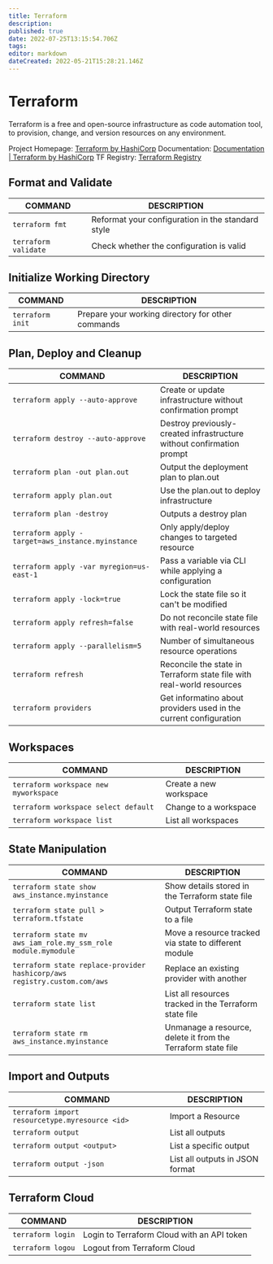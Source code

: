 ```yaml
---
title: Terraform
description: 
published: true
date: 2022-07-25T13:15:54.706Z
tags: 
editor: markdown
dateCreated: 2022-05-21T15:28:21.146Z
---
```

# Terraform
Terraform is a free and open-source infrastructure as code automation tool, to provision, change, and version resources on any environment.

Project Homepage: [Terraform by HashiCorp](https://www.terraform.io/)
Documentation: [Documentation | Terraform by HashiCorp](https://www.terraform.io/docs)
TF Registry: [Terraform Registry](https://registry.terraform.io/)

## Format and Validate
COMMAND | DESCRIPTION
---|---
`terraform fmt` | Reformat your configuration in the standard style
`terraform validate` | Check whether the configuration is valid
## Initialize Working Directory
COMMAND | DESCRIPTION
---|---
`terraform init` | Prepare your working directory for other commands
## Plan, Deploy and Cleanup
COMMAND | DESCRIPTION
---|---
`terraform apply --auto-approve` | Create or update infrastructure without confirmation prompt
`terraform destroy --auto-approve` | Destroy previously-created infrastructure without confirmation prompt
`terraform plan -out plan.out` | Output the deployment plan to plan.out
`terraform apply plan.out` | Use the plan.out to deploy infrastructure
`terraform plan -destroy` | Outputs a destroy plan
`terraform apply -target=aws_instance.myinstance` | Only apply/deploy changes to targeted resource
`terraform apply -var myregion=us-east-1` | Pass a variable via CLI while applying a configuration
`terraform apply -lock=true` | Lock the state file so it can't be modified
`terraform apply refresh=false` | Do not reconcile state file with real-world resources
`terraform apply --parallelism=5` | Number of simultaneous resource operations
`terraform refresh` | Reconcile the state in Terraform state file with real-world resources
`terraform providers` | Get informatino about providers used in the current configuration
## Workspaces
COMMAND | DESCRIPTION
---|---
`terraform workspace new myworkspace` | Create a new workspace
`terraform workspace select default` | Change to a workspace
`terraform workspace list` | List all workspaces
## State Manipulation
COMMAND | DESCRIPTION
---|---
`terraform state show aws_instance.myinstance` | Show details stored in the Terraform state file
`terraform state pull > terraform.tfstate` | Output Terraform state to a file
`terraform state mv aws_iam_role.my_ssm_role module.mymodule` | Move a resource tracked via state to different module
`terraform state replace-provider hashicorp/aws registry.custom.com/aws` | Replace an existing provider with another
`terraform state list` | List all resources tracked in the Terraform state file
`terraform state rm aws_instance.myinstance` | Unmanage a resource, delete it from the Terraform state file
## Import and Outputs
COMMAND | DESCRIPTION
---|---
`terraform import resourcetype.myresource <id>` | Import a Resource
`terraform output` | List all outputs
`terraform output <output>` | List a specific output
`terraform output -json` | List all outputs in JSON format
## Terraform Cloud
COMMAND | DESCRIPTION
---|---
`terraform login` | Login to Terraform Cloud with an API token
`terraform logou` | Logout from Terraform Cloud